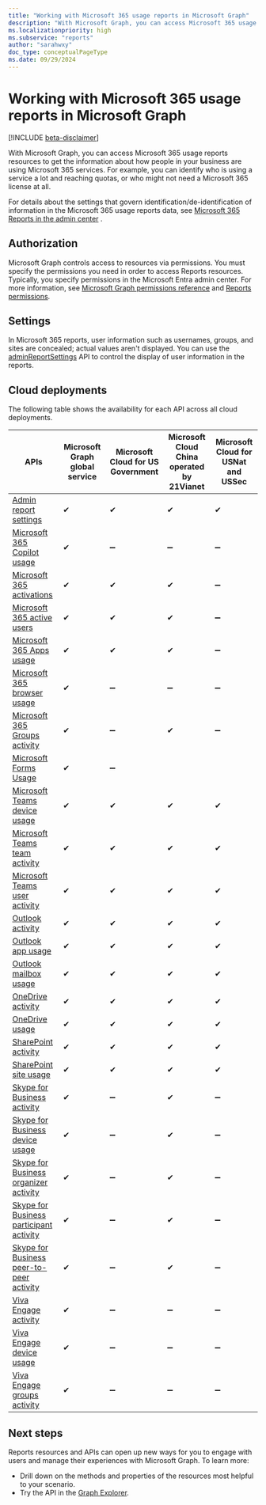 ```yaml
---
title: "Working with Microsoft 365 usage reports in Microsoft Graph"
description: "With Microsoft Graph, you can access Microsoft 365 usage reports resources to get the information about how people in your business are using Microsoft 365 services. For example, you can identify who is using a service a lot and reaching quotas, or who might not need a Microsoft 365 license at all."
ms.localizationpriority: high
ms.subservice: "reports"
author: "sarahwxy"
doc_type: conceptualPageType
ms.date: 09/29/2024
---
```


# Working with Microsoft 365 usage reports in Microsoft Graph

[!INCLUDE [beta-disclaimer](../../includes/beta-disclaimer.md)]

With Microsoft Graph, you can access Microsoft 365 usage reports resources to get the information about how people in your business are using Microsoft 365 services. For example, you can identify who is using a service a lot and reaching quotas, or who might not need a Microsoft 365 license at all.

For details about the settings that govern identification/de-identification of information in the Microsoft 365 usage reports data, see [Microsoft 365 Reports in the admin center](/microsoft-365/admin/activity-reports/activity-reports) .

## Authorization

Microsoft Graph controls access to resources via permissions. You must specify the permissions you need in order to access Reports resources. Typically, you specify permissions in the Microsoft Entra admin center. For more information, see [Microsoft Graph permissions reference](/graph/permissions-reference) and [Reports permissions](/graph/permissions-reference#reports-permissions).

## Settings

In Microsoft 365 reports, user information such as usernames, groups, and sites are concealed; actual values aren't displayed. You can use the [adminReportSettings](../resources/adminreportsettings.md) API to control the display of user information in the reports.

## Cloud deployments

The following table shows the availability for each API across all cloud deployments.

| APIs                                                                                                            | Microsoft Graph global service | **Microsoft Cloud for US Government** | **Microsoft Cloud China operated by 21Vianet** | **Microsoft Cloud for USNat and USSec** |
| --------------------------------------------------------------------------------------------------------------- | ------------------------------ | ------------------------------------- | ---------------------------------------------- | --------------------------------------- |
| [Admin report settings](../resources/adminreportsettings.md)                                                    | ✔                              | ✔                                     | ✔                                              | ✔                                       |
| [Microsoft 365 Copilot usage](../resources/reportroot.md#microsoft-365-copilot-usage)                           | ✔                              | ➖                                    | ➖                                             | ➖                                      |
| [Microsoft 365 activations](../resources/reportroot.md#microsoft-365-activations)                               | ✔                              | ✔                                     | ✔                                              | ➖                                      |
| [Microsoft 365 active users](../resources/reportroot.md#microsoft-365-active-users)                             | ✔                              | ✔                                     | ✔                                              | ➖                                      |
| [Microsoft 365 Apps usage](../resources/reportroot.md#microsoft-365-apps-usage)                                 | ✔                              | ✔                                     | ✔                                              | ➖                                      |
| [Microsoft 365 browser usage](../resources/reportroot.md#microsoft-365-browser-usage)                           | ✔                              | ➖                                    | ➖                                             | ➖                                      |
| [Microsoft 365 Groups activity](../resources/reportroot.md#microsoft-365-groups-activity)                       | ✔                              | ➖                                    | ✔                                              | ➖                                      |
| [Microsoft Forms Usage](../resources/reportroot.md#forms-activity)                                              | ✔                              | ➖                                    |
| [Microsoft Teams device usage](../resources/reportroot.md#microsoft-teams-device-usage)                         | ✔                              | ✔                                     | ✔                                              | ✔                                       |
| [Microsoft Teams team activity](../resources/reportroot.md#microsoft-teams-team-activity)                       | ✔                              | ✔                                     | ✔                                              | ✔                                       |
| [Microsoft Teams user activity](../resources/reportroot.md#microsoft-teams-user-activity)                       | ✔                              | ✔                                     | ✔                                              | ✔                                       |
| [Outlook activity](../resources/reportroot.md#outlook-activity)                                                 | ✔                              | ✔                                     | ✔                                              | ✔                                       |
| [Outlook app usage](../resources/reportroot.md#outlook-app-usage)                                               | ✔                              | ✔                                     | ✔                                              | ✔                                       |
| [Outlook mailbox usage](../resources/reportroot.md#outlook-mailbox-usage)                                       | ✔                              | ✔                                     | ✔                                              | ✔                                       |
| [OneDrive activity](../resources/reportroot.md#onedrive-activity)                                               | ✔                              | ✔                                     | ✔                                              | ✔                                       |
| [OneDrive usage](../resources/reportroot.md#onedrive-usage)                                                     | ✔                              | ✔                                     | ✔                                              | ✔                                       |
| [SharePoint activity](../resources/reportroot.md#sharepoint-activity)                                           | ✔                              | ✔                                     | ✔                                              | ✔                                       |
| [SharePoint site usage](../resources/reportroot.md#sharepoint-site-usage)                                       | ✔                              | ✔                                     | ✔                                              | ✔                                       |
| [Skype for Business activity](../resources/reportroot.md#skype-for-business-activity)                           | ✔                              | ➖                                    | ✔                                              | ➖                                      |
| [Skype for Business device usage](../resources/reportroot.md#skype-for-business-device-usage)                   | ✔                              | ➖                                    | ✔                                              | ➖                                      |
| [Skype for Business organizer activity](../resources/reportroot.md#skype-for-business-organizer-activity)       | ✔                              | ➖                                    | ✔                                              | ➖                                      |
| [Skype for Business participant activity](../resources/reportroot.md#skype-for-business-participant-activity)   | ✔                              | ➖                                    | ✔                                              | ➖                                      |
| [Skype for Business peer-to-peer activity](../resources/reportroot.md#skype-for-business-peer-to-peer-activity) | ✔                              | ➖                                    | ✔                                              | ➖                                      |
| [Viva Engage activity](../resources/reportroot.md#viva-engage-activity)                                         | ✔                              | ➖                                    | ➖                                             | ➖                                      |
| [Viva Engage device usage](../resources/reportroot.md#viva-engage-device-usage)                                 | ✔                              | ➖                                    | ➖                                             | ➖                                      |
| [Viva Engage groups activity](../resources/reportroot.md#viva-engage-groups-activity)                           | ✔                              | ➖                                    | ➖                                             | ➖                                      |

## Next steps

Reports resources and APIs can open up new ways for you to engage with users and manage their experiences with Microsoft Graph. To learn more:

- Drill down on the methods and properties of the resources most helpful to your scenario.
- Try the API in the [Graph Explorer](https://developer.microsoft.com/graph/graph-explorer).
